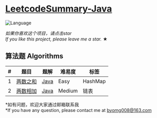 # [LeetcodeSummary-Java](https://leetcode.com/problemset/algorithms/) 
![Language](https://img.shields.io/badge/language-Java%20%2F%20MySQL-blue.svg) 

*如果你喜欢这个项目，请点击star<br/>*_If you like this project, please leave me a star._ &#9733;

## 算法题 Algorithms

|  #  |      题目     |   题解   | 难易度  | 标签                   
|-----|----------------|---------------|-------------|------
|1|[两数之和](https://leetcode-cn.com/problems/two-sum/)|[Java](../master/MrLiCheng/LeetcodeSummary-Java/leetcode1.md)|Easy| HashMap
|2|[两数相加](https://leetcode-cn.com/problems/add-two-numbers/)|[Java](../master/src/main/java/com/MrLiCheng/LeetcodeSummary-Java/leetcode2.md) |Medium | 链表


*如有问题，欢迎大家通过邮箱联系我 <br/>*If you have any question, please contact me at byomg008@163.com
